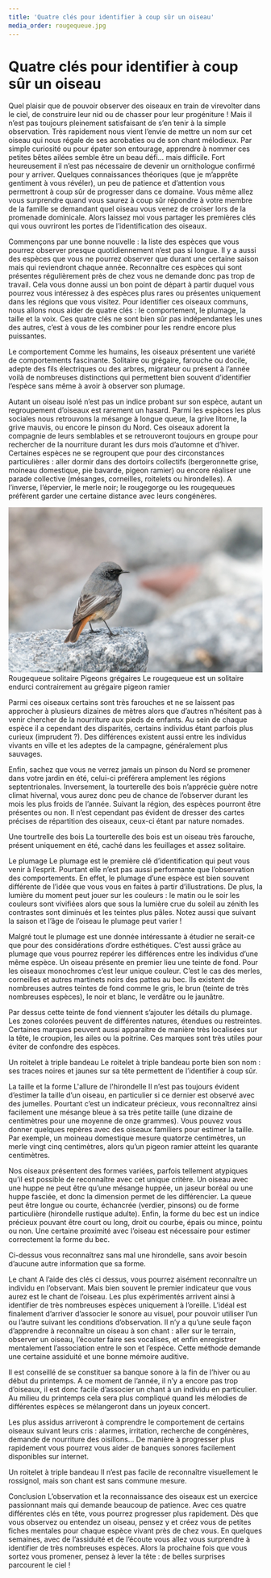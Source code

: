 ```yaml
---
title: 'Quatre clés pour identifier à coup sûr un oiseau'
media_order: rougequeue.jpg
---
```


# Quatre clés pour identifier à coup sûr un oiseau

Quel plaisir que de pouvoir observer des oiseaux en train de virevolter dans le ciel, de construire leur nid ou de chasser pour leur progéniture ! Mais il n’est pas toujours pleinement satisfaisant de s’en tenir à la simple observation. Très rapidement nous vient l’envie de mettre un nom sur cet oiseau qui nous régale de ses acrobaties ou de son chant mélodieux. Par simple curiosité ou pour épater son entourage, apprendre à nommer ces petites bêtes ailées semble être un beau défi… mais difficile. Fort heureusement il n’est pas nécessaire de devenir un ornithologue confirmé pour y arriver. Quelques connaissances théoriques (que je m’apprête gentiment à vous révéler), un peu de patience et d’attention vous permettront à coup sûr de progresser dans ce domaine. Vous même allez vous surprendre quand vous saurez à coup sûr répondre à votre membre de la famille se demandant quel oiseau vous venez de croiser lors de la promenade dominicale. Alors laissez moi vous partager les premières clés qui vous ouvriront les portes de l’identification des oiseaux.

Commençons par une bonne nouvelle : la liste des espèces que vous pourrez observer presque quotidiennement n’est pas si longue. Il y a aussi des espèces que vous ne pourrez observer que durant une certaine saison mais qui reviendront chaque année. Reconnaître ces espèces qui sont présentes régulièrement près de chez vous ne demande donc pas trop de travail. Cela vous donne aussi un bon point de départ à partir duquel vous pourrez vous intéressez à des espèces plus rares ou présentes uniquement dans les régions que vous visitez. Pour identifier ces oiseaux communs, nous allons nous aider de quatre clés : le comportement, le plumage, la taille et la voix. Ces quatre clés ne sont bien sûr pas indépendantes les unes des autres, c’est à vous de les combiner pour les rendre encore plus puissantes.

Le comportement
Comme les humains, les oiseaux présentent une variété de comportements fascinante. Solitaire ou grégaire, farouche ou docile, adepte des fils électriques ou des arbres, migrateur ou présent à l’année voilà de nombreuses distinctions qui permettent bien souvent d’identifier l’espèce sans même à avoir à observer son plumage.

Autant un oiseau isolé n’est pas un indice probant sur son espèce, autant un regroupement d’oiseaux est rarement un hasard. Parmi les espèces les plus sociales nous retrouvons la mésange à longue queue, la grive litorne, la grive mauvis, ou encore le pinson du Nord. Ces oiseaux adorent la compagnie de leurs semblables et se retrouveront toujours en groupe pour rechercher de la nourriture durant les durs mois d’automne et d’hiver. Certaines espèces ne se regroupent que pour des circonstances particulières : aller dormir dans des dortoirs collectifs (bergeronnette grise, moineau domestique, pie bavarde, pigeon ramier) ou encore réaliser une parade collective (mésanges, corneilles, roitelets ou hirondelles). A l’inverse, l’épervier, le merle noir; le rougegorge ou les rougequeues préfèrent garder une certaine distance avec leurs congénères.

![](rougequeue.jpg)
Rougequeue solitaire Pigeons grégaires
Le rougequeue est un solitaire endurci contrairement au grégaire pigeon ramier

Parmi ces oiseaux certains sont très farouches et ne se laissent pas approcher à plusieurs dizaines de mètres alors que d’autres n’hésitent pas à venir chercher de la nourriture aux pieds de enfants. Au sein de chaque espèce il a cependant des disparités, certains individus étant parfois plus curieux (imprudent ?). Des différences existent aussi entre les individus vivants en ville et les adeptes de la campagne, généralement plus sauvages.

Enfin, sachez que vous ne verrez jamais un pinson du Nord se promener dans votre jardin en été, celui-ci préférera amplement les régions septentrionales. Inversement, la tourterelle des bois n’apprécie guère notre climat hivernal, vous aurez donc peu de chance de l’observer durant les mois les plus froids de l’année. Suivant la région, des espèces pourront être présentes ou non. Il n’est cependant pas évident de dresser des cartes précises de répartition des oiseaux, ceux-ci étant par nature nomades.

Une tourtrelle des bois
La tourterelle des bois est un oiseau très farouche, présent uniquement en été, caché dans les feuillages et assez solitaire.

Le plumage
Le plumage est le première clé d’identification qui peut vous venir à l’esprit. Pourtant elle n’est pas aussi performante que l’observation des comportements. En effet, le plumage d’une espèce est bien souvent différente de l’idée que vous vous en faites à partir d’illustrations. De plus, la lumière du moment peut jouer sur les couleurs : le matin ou le soir les couleurs sont vivifiées alors que sous la lumière crue du soleil au zénith les contrastes sont diminués et les teintes plus pâles. Notez aussi que suivant la saison et l’âge de l’oiseau le plumage peut varier !

Malgré tout le plumage est une donnée intéressante à étudier ne serait-ce que pour des considérations d’ordre esthétiques. C’est aussi grâce au plumage que vous pourrez repérer les différences entre les individus d’une même espèce. Un oiseau présente en premier lieu une teinte de fond. Pour les oiseaux monochromes c’est leur unique couleur. C’est le cas des merles, corneilles et autres martinets noirs des pattes au bec. Ils existent de nombreuses autres teintes de fond comme le gris, le brun (teinte de très nombreuses espèces), le noir et blanc, le verdâtre ou le jaunâtre.

Par dessus cette teinte de fond viennent s’ajouter les détails du plumage. Les zones colorées peuvent de différentes natures, étendues ou restreintes. Certaines marques peuvent aussi apparaître de manière très localisées sur la tête, le croupion, les ailes ou la poitrine. Ces marques sont très utiles pour éviter de confondre des espèces.

Un roitelet à triple bandeau
Le roitelet à triple bandeau porte bien son nom : ses traces noires et jaunes sur sa tête permettent de l’identifier à coup sûr.

La taille et la forme
L'allure de l'hirondelle
Il n’est pas toujours évident d’estimer la taille d’un oiseau, en particulier si ce dernier est observé avec des jumelles. Pourtant c’est un indicateur précieux, vous reconnaîtrez ainsi facilement une mésange bleue à sa très petite taille (une dizaine de centimètres pour une moyenne de onze grammes). Vous pouvez vous donner quelques repères avec des oiseaux familiers pour estimer la taille. Par exemple, un moineau domestique mesure quatorze centimètres, un merle vingt cinq centimètres, alors qu’un pigeon ramier atteint les quarante centimètres.

Nos oiseaux présentent des formes variées, parfois tellement atypiques qu’il est possible de reconnaître avec cet unique critère. Un oiseau avec une huppe ne peut être qu’une mésange huppée, un jaseur boréal ou une huppe fasciée, et donc la dimension permet de les différencier. La queue peut être longue ou courte, échancrée (verdier, pinsons) ou de forme particulière (hirondelle rustique adulte). Enfin, la forme du bec est un indice précieux pouvant être court ou long, droit ou courbe, épais ou mince, pointu ou non. Une certaine proximité avec l’oiseau est nécessaire pour estimer correctement la forme du bec.

Ci-dessus vous reconnaîtrez sans mal une hirondelle, sans avoir besoin d’aucune autre information que sa forme.

Le chant
A l’aide des clés ci dessus, vous pourrez aisément reconnaître un individu en l’observant. Mais bien souvent le premier indicateur que vous aurez est le chant de l’oiseau. Les plus expérimentés arrivent ainsi à identifier de très nombreuses espèces uniquement à l’oreille. L’idéal est finalement d’arriver d’associer le sonore au visuel, pour pouvoir utiliser l’un ou l’autre suivant les conditions d’observation. Il n’y a qu’une seule façon d’apprendre à reconnaître un oiseau à son chant : aller sur le terrain, observer un oiseau, l’écouter faire ses vocalises, et enfin enregistrer mentalement l’association entre le son et l’espèce. Cette méthode demande une certaine assiduité et une bonne mémoire auditive.

Il est conseillé de se constituer sa banque sonore à la fin de l’hiver ou au début du printemps. A ce moment de l’année, il n’y a encore pas trop d’oiseaux, il est donc facile d’associer un chant à un individu en particulier. Au milieu du printemps cela sera plus compliqué quand les mélodies de différentes espèces se mélangeront dans un joyeux concert.

Les plus assidus arriveront à comprendre le comportement de certains oiseaux suivant leurs cris : alarmes, irritation, recherche de congénères, demande de nourriture des oisillons… De manière à progresser plus rapidement vous pourrez vous aider de banques sonores facilement disponibles sur internet.

Un roitelet à triple bandeau
Il n’est pas facile de reconnaître visuellement le rossignol, mais son chant est sans commune mesure.

Conclusion
L’observation et la reconnaissance des oiseaux est un exercice passionnant mais qui demande beaucoup de patience. Avec ces quatre différentes clés en tête, vous pourrez progresser plus rapidement. Dès que vous observez ou entendez un oiseau, pensez y et créez vous de petites fiches mentales pour chaque espèce vivant près de chez vous. En quelques semaines, avec de l’assiduité et de l’écoute vous allez vous surprendre à identifier de très nombreuses espèces. Alors la prochaine fois que vous sortez vous promener, pensez à lever la tête : de belles surprises parcourent le ciel !